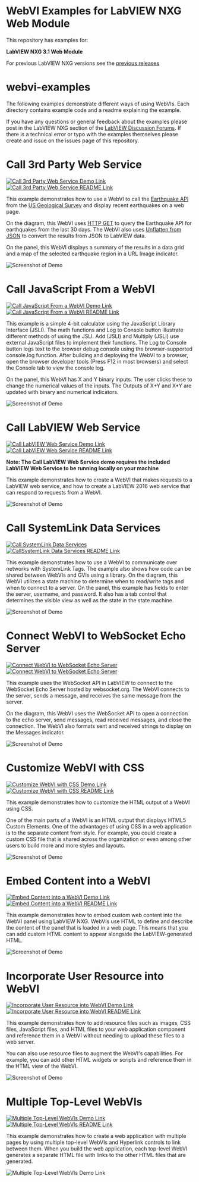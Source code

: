 # WebVI Examples for LabVIEW NXG Web Module
This repository has examples for:

**LabVIEW NXG 3.1 Web Module**

For previous LabVIEW NXG versions see the [previous releases](https://github.com/ni/webvi-examples/releases/)

# webvi-examples
The following examples demonstrate different ways of using WebVIs. Each directory contains example code and a readme explaining the example.

If you have any questions or general feedback about the examples please post in the LabVIEW NXG section of the [LabVIEW Discussion Forums](https://forums.ni.com/t5/LabVIEW/bd-p/170).
If there is a technical error or typo with the examples themselves please create and issue on the issues page of this repository.

# Call 3rd Party Web Service
[![Call 3rd Party Web Service Demo Link](https://img.shields.io/badge/Details-Demo_Link-green.svg)](https://ni.github.io/webvi-examples/Call3rdPartyWebService/Builds/WebApp_Web%20Server/Main.html)
[![Call 3rd Party Web Service README Link](https://img.shields.io/badge/Details-README_Link-orange.svg)](Call3rdPartyWebService)

This example demonstrates how to use a WebVI to call the [Earthquake API](https://earthquake.usgs.gov/) from the [US Geological Survey](https://www.usgs.gov/) and display recent earthquakes on a web page.

On the diagram, this WebVI uses [HTTP GET](http://zone.ni.com/reference/en-XX/help/371361N-01/lvcomm/http_client_get/) to query the Earthquake API for earthquakes from the last 30 days. The WebVI also uses [Unflatten from JSON](http://zone.ni.com/reference/en-XX/help/371361N-01/glang/unflatten_from_json/) to convert the results from JSON to LabVIEW data.

On the panel, this WebVI displays a summary of the results in a data grid and a map of the selected earthquake region in a URL Image indicator.

![Screenshot of Demo](Call3rdPartyWebService/readme_files/Screenshot.gif)

# Call JavaScript From a WebVI
[![Call JavaScript From a WebVI Demo Link](https://img.shields.io/badge/Details-Demo_Link-green.svg)](https://ni.github.io/webvi-examples/CallJavaScriptFromAWebVI/Builds/WebApp_Web%20Server/Main.html)
[![Call JavaScript From a WebVI README Link](https://img.shields.io/badge/Details-README_Link-orange.svg)](CallJavaScriptFromAWebVI)

This example is a simple 4-bit calculator using the JavaScript Library Interface (JSLI). The math functions and Log to Console button illustrate different methods of using the JSLI. Add (JSLI) and Multiply (JSLI) use external JavaScript files to implement their functions. The Log to Console button logs text to the browser debug console using the browser-supported console.log function. After building and deploying the WebVI to a browser, open the browser developer tools (Press F12 in most browsers) and select the Console tab to view the console log.

On the panel, this WebVI has X and Y binary inputs. The user clicks these to change the numerical values of the inputs. The Outputs of X+Y and X*Y are updated with binary and numerical indicators. 

![Screenshot of Demo](CallJavaScriptFromAWebVI/readme_files/Screenshot.gif)

# Call LabVIEW Web Service
[![Call LabVIEW Web Service Demo Link](https://img.shields.io/badge/Details-Demo_Link-green.svg)](https://ni.github.io/webvi-examples/CallLabVIEWWebService/Builds/WebApp_Web%20Server/Main.html)
[![Call LabVIEW Web Service README Link](https://img.shields.io/badge/Details-README_Link-orange.svg)](CallLabVIEWWebService)

__Note: The Call LabVIEW Web Service demo requires the included LabVIEW Web Service to be running locally on your machine__

This example demonstrates how to create a WebVI that makes requests to a LabVIEW web service, and how to create a LabVIEW 2016 web service that can respond to requests from a WebVI.

![Screenshot of Demo](CallLabVIEWWebService/readme_files/Screenshot.gif)

# Call SystemLink Data Services
[![Call SystemLink Data Services](https://img.shields.io/badge/Details-Demo_Link-green.svg)](https://ni.github.io/webvi-examples/CallSystemLinkDataServices/Builds/WebApp_Web%20Server/Main.html)
[![CallSystemLink Data Services README Link](https://img.shields.io/badge/Details-README_Link-orange.svg)](CallSystemLinkDataServices)

This example demonstrates how to use a WebVI to communicate over networks with SystemLink Tags. The example also shows how code can be shared between WebVIs and GVIs using a library.  On the diagram, this WebVI utilizes a state machine to determine when to read/write tags and when to connect to a server. On the panel, this example has fields to enter the server, username, and password. It also has a tab control that determines the visible view as well as the state in the state machine.

![Screenshot of Demo](CallSystemLinkDataServices/readme_files/Screenshot.gif)

# Connect WebVI to WebSocket Echo Server
[![Connect WebVI to WebSocket Echo Server](https://img.shields.io/badge/Details-Demo_Link-green.svg)](https://ni.github.io/webvi-examples/ConnectWebVIToWebSocketEchoServer/Builds/WebApp_Web%20Server/Main.html)
[![Connect WebVI to WebSocket Echo Server](https://img.shields.io/badge/Details-README_Link-orange.svg)](ConnectWebVIToWebSocketEchoServer)

This example uses the WebSocket API in LabVIEW to connect to the WebSocket Echo Server hosted by websocket.org. The WebVI connects to the server, sends a message, and receives the same message from the server. 

On the diagram, this WebVI uses the WebSocket API to open a connection to the echo server, send messages, read received messages, and close the connection. The WebVI also formats sent and received strings to display on the Messages indicator.

![Screenshot of Demo](ConnectWebVIToWebSocketEchoServer/readme_files/Screenshot.gif)

# Customize WebVI with CSS
[![Customize WebVI with CSS Demo Link](https://img.shields.io/badge/Details-Demo_Link-green.svg)](https://ni.github.io/webvi-examples/CustomizeWithCss/Builds/WebApp_Web%20Server/Main.html)
[![Customize WebVI with CSS README Link](https://img.shields.io/badge/Details-README_Link-orange.svg)](CustomizeWithCss)

This example demonstrates how to customize the HTML output of a WebVI using CSS.

One of the main parts of a WebVI is an HTML output that displays HTML5 Custom Elements. One of the advantages of using CSS in a web application is to the separate content from style. For example, you could create a custom CSS file that is shared across the organization or even among other users to build more and more styles and layouts.

![Screenshot of Demo](CustomizeWithCss/readme_files/Screenshot.gif)

# Embed Content into a WebVI
[![Embed Content into a WebVI Demo Link](https://img.shields.io/badge/Details-Demo_Link-green.svg)](https://ni.github.io/webvi-examples/EmbedContentIntoWebVI/Builds/WebApp_Web%20Server/Main.html)
[![Embed Content into a WebVI README Link](https://img.shields.io/badge/Details-README_Link-orange.svg)](EmbedContentIntoWebVI)

This example demonstrates how to embed custom web content into the WebVI panel using LabVIEW NXG. WebVIs use HTML to define and describe the content of the panel that is loaded in a web page. This means that you can add custom HTML content to appear alongside the LabVIEW-generated HTML.

![Screenshot of Demo](EmbedContentIntoWebVI/readme_files/Screenshot.gif)

# Incorporate User Resource into WebVI
[![Incorporate User Resource into WebVI Demo Link](https://img.shields.io/badge/Details-Demo_Link-green.svg)](https://ni.github.io/webvi-examples/IncorporateUserResources/Builds/WebApp_Web%20Server/Main.html)
[![Incorporate User Resource into WebVI README Link](https://img.shields.io/badge/Details-README_Link-orange.svg)](IncorporateUserResources)

This example demonstrates how to add resource files such as images, CSS files, JavaScript files, and HTML files to your web application component and reference them in a WebVI without needing to upload these files to a web server.

You can also use resource files to augment the WebVI's capabilities. For example, you can add other HTML widgets or scripts and reference them in the HTML view of the WebVI.

![Screenshot of Demo](IncorporateUserResources/readme_files/Screenshot.gif)

# Multiple Top-Level WebVIs
[![Multiple Top-Level WebVIs Demo Link](https://img.shields.io/badge/Details-Demo_Link-green.svg)](https://ni.github.io/webvi-examples/MultipleTopLevelWebVIs/Builds/MultipleTopLevelWebVIs_Web%20Server)
[![Multiple Top-Level WebVIs README Link](https://img.shields.io/badge/Details-README_Link-orange.svg)](MultipleTopLevelWebVIs)

This example demonstrates how to create a web application with multiple pages by using multiple top-level WebVIs and Hyperlink controls to link between them. When you build the web application, each top-level WebVI generates a separate HTML file with links to the other HTML files that are generated.

![Multiple Top-Level WebVIs Demo Link](MultipleTopLevelWebVIs/readme_files/Screenshot.gif)
